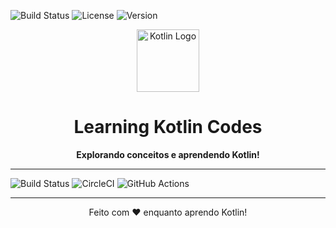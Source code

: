 ![Build Status](https://img.shields.io/badge/build-passing-brightgreen) ![License](https://img.shields.io/badge/license-Apache%202.0-blue)
 ![Version](https://img.shields.io/badge/version-1.0.1-blue) 


<div align="center">
  <img src="https://upload.wikimedia.org/wikipedia/commons/7/74/Kotlin_Icon.png" alt="Kotlin Logo" width="100" />

  # Learning Kotlin Codes
  **Explorando conceitos e aprendendo Kotlin!**
</div>

---

![Build Status](https://travis-ci.com/EpicNerdBr/Learning-Kotlin-Codes.svg?branch=main)
![CircleCI](https://circleci.com/gh/EpicNerdBr/Learning-Kotlin-Codes.svg?style=shield)
![GitHub Actions](https://github.com/EpicNerdBr/Learning-Kotlin-Codes/workflows/CI/badge.svg)


---

<div align="center">
  Feito com ❤️ enquanto aprendo Kotlin!
</div>
